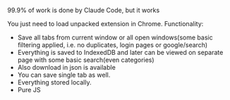 99.9% of work is done by Claude Code, but it works

You just need to load unpacked extension in Chrome.
Functionality:
- Save all tabs from current window or all open windows(some basic filtering applied, i.e. no duplicates, login pages or google/search)
- Everything is saved to IndexedDB and later can be viewed on separate page with some basic search(even categories)
- Also download in json is available
- You can save single tab as well.
- Everything stored locally.
- Pure JS
